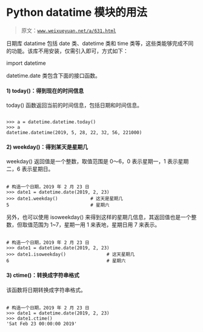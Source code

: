 # Python datatime 模块的用法

> 原文：[`www.weixueyuan.net/a/631.html`](http://www.weixueyuan.net/a/631.html)

日期库 datatime 包括 date 类、datetime 类和 time 类等，这些类能够完成不同的功能。该库不用安装，仅需引入即可，方式如下：

import datetime

datetime.date 类包含下面的接口函数。

#### 1) today()：得到现在的时间信息

today() 函数返回当前的时间信息，包括日期和时间信息。

```

>>> a = datetime.datetime.today()
>>> a
datetime.datetime(2019, 5, 28, 22, 32, 56, 221000)
```

#### 2) weekday()：得到某天是星期几

weekday() 返回值是一个整数，取值范围是 0～6，0 表示星期一，1 表示星期二，6 表示星期日。

```

# 构造一个日期，2019 年 2 月 23 日
>>> date1 = datetime.date(2019, 2, 23)
>>> date1.weekday()            # 这天是星期几
5                              # 星期六
```

另外，也可以使用 isoweekday() 来得到这样的星期几信息，其返回值也是一个整数，但取值范围为 1~7，星期一用 1 来表地，星期日用 7 来表示。

```

# 构造一个日期，2019 年 2 月 23 日
>>> date1 = datetime.date(2019, 2, 23)
>>> date1.isoweekday()               # 这天星期几
6                                    # 星期六
```

#### 3) ctime()：转换成字符串格式

该函数将日期转换成字符串格式。

```

# 构造一个日期，2019 年 2 月 23 日
>>> date1 = datetime.date(2019, 2, 23)
>>> date1.ctime()
'Sat Feb 23 00:00:00 2019'
```